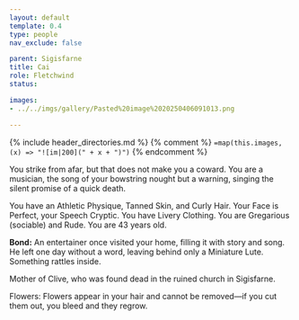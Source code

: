 ```yaml
---
layout: default
template: 0.4
type: people
nav_exclude: false

parent: Sigisfarne
title: Cai
role: Fletchwind
status: 

images:
- ../../imgs/gallery/Pasted%20image%2020250406091013.png

---
```


{% include header_directories.md %}
{% comment %}
`=map(this.images, (x) => "![im|200](" + x + ")")`
{% endcomment %}


You strike from afar, but that does not make you a coward. You are a musician, the song of your bowstring nought but a warning, singing the silent promise of a quick death.

You have an Athletic Physique, Tanned Skin, and Curly Hair. Your Face is Perfect, your Speech Cryptic. You have Livery Clothing. You are Gregarious (sociable) and Rude. You are 43 years old.

**Bond:** An entertainer once visited your home, filling it with story and song. He left one day without a word, leaving behind only a Miniature Lute. Something rattles inside.

Mother of Clive, who was found dead in the ruined church in Sigisfarne.

Flowers: Flowers appear in your hair and cannot be removed—if you cut them out, you bleed and they regrow.